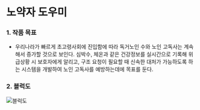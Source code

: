 # 노약자 도우미

### **1. 작품 목표**

- 우리나라가 빠르게 초고령사회에 진입함에 따라 독거노인 수와 노인 고독사는 계속해서 증가할 것으로 보인다. 심박수, 체온과 같은 건강정보를 실시간으로 기록해 위급상황 시 보호자에게 알리고, 구조 요청이 필요할 때 신속한 대처가 가능하도록 하는 시스템을 개발하여 노인 고독사를 예방하는데에 목표를 둔다. 


### **2. 블럭도**

![블럭도](https://user-images.githubusercontent.com/105420733/170251452-5975d564-d7d8-4dd5-8a4d-de74bf7d207d.png)





